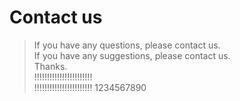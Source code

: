 # Contact us
> If you have any questions, please contact us.  
> If you have any suggestions, please contact us.  
> Thanks.  
> !!!!!!!!!!!!!!!!!!!!!!!  
> !!!!!!!!!!!!!!!!!!!!!!!
> 1234567890
